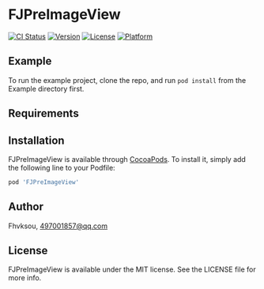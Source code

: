 # FJPreImageView

[![CI Status](https://img.shields.io/travis/Fhvksou/FJPreImageView.svg?style=flat)](https://travis-ci.org/Fhvksou/FJPreImageView)
[![Version](https://img.shields.io/cocoapods/v/FJPreImageView.svg?style=flat)](https://cocoapods.org/pods/FJPreImageView)
[![License](https://img.shields.io/cocoapods/l/FJPreImageView.svg?style=flat)](https://cocoapods.org/pods/FJPreImageView)
[![Platform](https://img.shields.io/cocoapods/p/FJPreImageView.svg?style=flat)](https://cocoapods.org/pods/FJPreImageView)

## Example

To run the example project, clone the repo, and run `pod install` from the Example directory first.

## Requirements

## Installation

FJPreImageView is available through [CocoaPods](https://cocoapods.org). To install
it, simply add the following line to your Podfile:

```ruby
pod 'FJPreImageView'
```

## Author

Fhvksou, 497001857@qq.com

## License

FJPreImageView is available under the MIT license. See the LICENSE file for more info.
